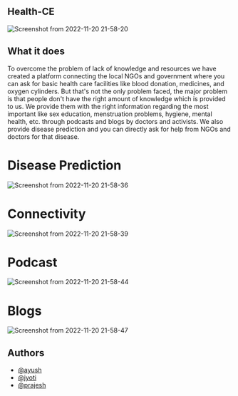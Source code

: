 ## Health-CE

![Screenshot from 2022-11-20 21-58-20](https://user-images.githubusercontent.com/78909117/202913853-3395fcb5-8029-4cea-a144-4d1427f5c5b4.png)

## What it does

To overcome the problem of lack of knowledge and resources we have created a platform connecting the local NGOs and government where you can ask for basic health care facilities like blood donation, medicines, and oxygen cylinders.
But that's not the only problem faced, the major problem is that people don't have the right amount of knowledge which is provided to us. We provide them with the right information regarding the most important like sex education, menstruation problems, hygiene, mental health, etc. through podcasts and blogs by doctors and activists. We also provide disease prediction and you can directly ask for help from NGOs and doctors for that disease.

# Disease Prediction

![Screenshot from 2022-11-20 21-58-36](https://user-images.githubusercontent.com/78909117/202913903-6eeca721-3be8-4a93-8df7-94177e173499.png)

# Connectivity

![Screenshot from 2022-11-20 21-58-39](https://user-images.githubusercontent.com/78909117/202913910-1bf0f3a1-68e2-488c-9551-dfe6ef361808.png)

# Podcast

![Screenshot from 2022-11-20 21-58-44](https://user-images.githubusercontent.com/78909117/202913934-066cddc4-e828-442d-886d-8f2647d3b6b1.png)

# Blogs

![Screenshot from 2022-11-20 21-58-47](https://user-images.githubusercontent.com/78909117/202913946-8e73901c-23c7-4140-bb6c-bb41674b9f7c.png)

## Authors

- [@ayush](https://github.com/Ayushsingh07)
- [@jyoti](https://github.com/JyotiOjha)
- [@prajesh](https://bit.ly/ElEvEnCo)
